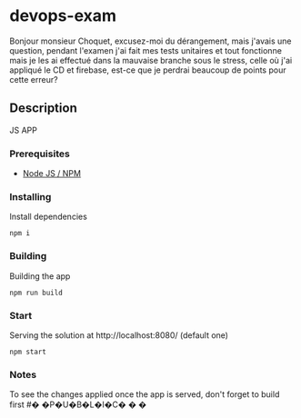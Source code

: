 # devops-exam

Bonjour monsieur Choquet, excusez-moi du dérangement, mais j'avais une question, pendant l'examen j'ai fait mes tests unitaires et tout fonctionne mais je les ai effectué dans la mauvaise branche sous le stress, celle où j'ai appliqué le CD et firebase, est-ce que je perdrai beaucoup de points pour cette erreur?


## Description

JS APP

### Prerequisites

-   [Node JS / NPM](https://nodejs.org/en/)

### Installing

Install dependencies

```
npm i
```

### Building

Building the app

```
npm run build
```

### Start

Serving the solution at http://localhost:8080/ (default one)

```
npm start
```

### Notes

To see the changes applied once the app is served, don't forget to build first
#� �P�U�B�L�I�C�
�
�
